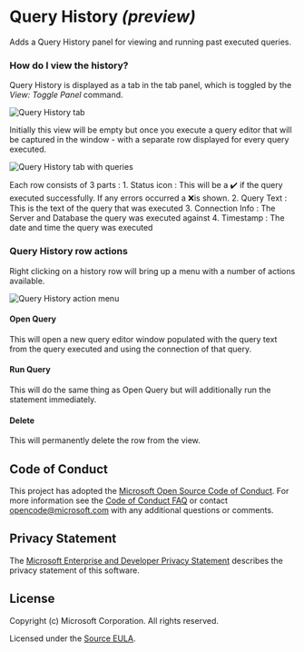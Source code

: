 # Query History *(preview)*

Adds a Query History panel for viewing and running past executed queries.

### How do I view the history?

Query History is displayed as a tab in the tab panel, which is toggled by the *View: Toggle Panel* command.

![Query History tab](https://github.com/microsoft/azuredatastudio/tree/master/extensions/query-history/images/QueryHistoryTab.PNG)

Initially this view will be empty but once you execute a query editor that will be captured in the window - with a separate row displayed for every query executed.

![Query History tab with queries](https://github.com/microsoft/azuredatastudio/tree/master/extensions/query-history/images/QueryHistoryTabWithQueries.PNG)

Each row consists of 3 parts :
	1. Status icon : This will be a ✔️ if the query executed successfully. If any errors occurred a ❌is shown.
	2. Query Text : This is the text of the query that was executed
	3. Connection Info : The Server and Database the query was executed against
	4. Timestamp : The date and time the query was executed

### Query History row actions

Right clicking on a history row will bring up a menu with a number of actions available.

![Query History action menu](https://github.com/microsoft/azuredatastudio/tree/master/extensions/query-history/images/QueryHistoryActionMenu.PNG)

#### Open Query

This will open a new query editor window populated with the query text from the query executed and using the connection of that query.

#### Run Query

This will do the same thing as Open Query but will additionally run the statement immediately.

#### Delete

This will permanently delete the row from the view.

## Code of Conduct
This project has adopted the [Microsoft Open Source Code of Conduct](https://opensource.microsoft.com/codeofconduct/). For more information see the [Code of Conduct FAQ](https://opensource.microsoft.com/codeofconduct/faq/) or contact [opencode@microsoft.com](mailto:opencode@microsoft.com) with any additional questions or comments.

## Privacy Statement

The [Microsoft Enterprise and Developer Privacy Statement](https://privacy.microsoft.com/en-us/privacystatement) describes the privacy statement of this software.

## License

Copyright (c) Microsoft Corporation. All rights reserved.

Licensed under the [Source EULA](https://raw.githubusercontent.com/Microsoft/azuredatastudio/master/LICENSE.txt).
